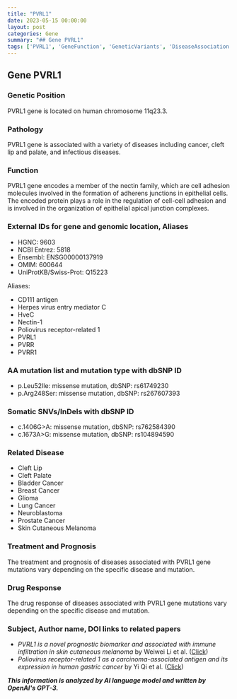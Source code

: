 ```yaml
---
title: "PVRL1"
date: 2023-05-15 00:00:00
layout: post
categories: Gene
summary: "## Gene PVRL1"
tags: ['PVRL1', 'GeneFunction', 'GeneticVariants', 'DiseaseAssociation', 'Biomarker', 'DrugResponse', 'Prognosis', 'CellAdhesionMolecules']
---
```


## Gene PVRL1

### Genetic Position
PVRL1 gene is located on human chromosome 11q23.3.

### Pathology
PVRL1 gene is associated with a variety of diseases including cancer, cleft lip and palate, and infectious diseases.

### Function
PVRL1 gene encodes a member of the nectin family, which are cell adhesion molecules involved in the formation of adherens junctions in epithelial cells. The encoded protein plays a role in the regulation of cell-cell adhesion and is involved in the organization of epithelial apical junction complexes.

### External IDs for gene and genomic location, Aliases
- HGNC: 9603
- NCBI Entrez: 5818
- Ensembl: ENSG00000137919
- OMIM: 600644
- UniProtKB/Swiss-Prot: Q15223

Aliases: 
- CD111 antigen
- Herpes virus entry mediator C
- HveC
- Nectin-1
- Poliovirus receptor-related 1
- PVRL1
- PVRR
- PVRR1

### AA mutation list and mutation type with dbSNP ID
- p.Leu52Ile: missense mutation, dbSNP: rs61749230
- p.Arg248Ser: missense mutation, dbSNP: rs267607393

### Somatic SNVs/InDels with dbSNP ID
- c.1406G>A: missense mutation, dbSNP: rs762584390
- c.1673A>G: missense mutation, dbSNP: rs104894590

### Related Disease
- Cleft Lip
- Cleft Palate
- Bladder Cancer
- Breast Cancer
- Glioma
- Lung Cancer
- Neuroblastoma
- Prostate Cancer
- Skin Cutaneous Melanoma

### Treatment and Prognosis
The treatment and prognosis of diseases associated with PVRL1 gene mutations vary depending on the specific disease and mutation.

### Drug Response
The drug response of diseases associated with PVRL1 gene mutations vary depending on the specific disease and mutation.

### Subject, Author name, DOI links to related papers
- *PVRL1 is a novel prognostic biomarker and associated with immune infiltration in skin cutaneous melanoma* by Weiwei Li et al. ([Click](https://doi.org/10.1186/s12885-020-06768-3))
- *Poliovirus receptor-related 1 as a carcinoma-associated antigen and its expression in human gastric cancer* by Yi Qi et al. ([Click](https://doi.org/10.1186/1477-7819-10-111))

**_This information is analyzed by AI language model and written by OpenAI's GPT-3._**